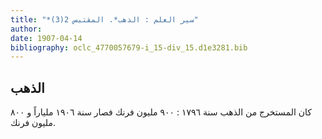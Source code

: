 ```yaml
---
title: "*سير العلم : الذهب*. المقتبس 2(3)"
author: 
date: 1907-04-14
bibliography: oclc_4770057679-i_15-div_15.d1e3281.bib
---
```




##  الذهب 


 كان المستخرج من الذهب سنة  ١٧٩٦  :  ٩٠٠  مليون فرنك فصار سنة  ١٩٠٦  ملياراً و  ٨٠٠  مليون فرنك. 
